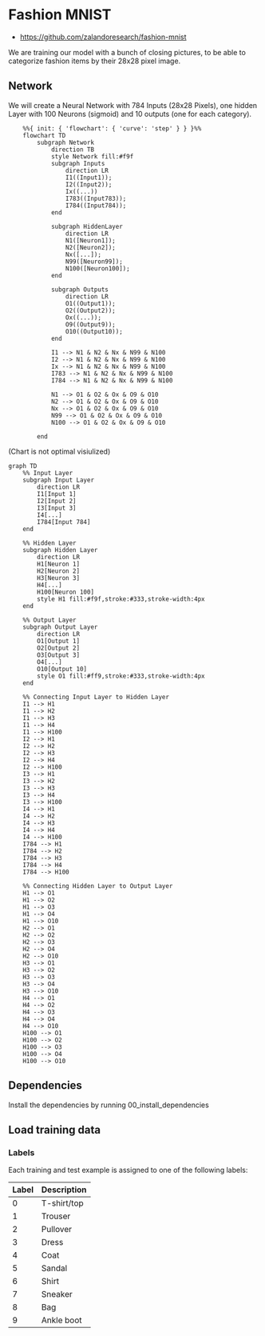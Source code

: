 # Fashion MNIST

* https://github.com/zalandoresearch/fashion-mnist

We are training our model with a bunch of closing pictures, to be able to categorize fashion items by their 28x28 pixel image.

## Network

We will create a Neural Network with 784 Inputs (28x28 Pixels), one hidden Layer with 100 Neurons (sigmoid) and 10 outputs (one for each category).

```mermaid
    %%{ init: { 'flowchart': { 'curve': 'step' } } }%%
    flowchart TD
        subgraph Network
            direction TB
            style Network fill:#f9f
            subgraph Inputs
                direction LR
                I1((Input1));
                I2((Input2));
                Ix((...))
                I783((Input783));
                I784((Input784));
            end

            subgraph HiddenLayer
                direction LR
                N1([Neuron1]);
                N2([Neuron2]);
                Nx([...]);
                N99([Neuron99]);
                N100([Neuron100]);
            end

            subgraph Outputs
                direction LR
                O1((Output1));
                O2((Output2));
                Ox((...));
                O9((Output9));
                O10((Output10));
            end

            I1 --> N1 & N2 & Nx & N99 & N100
            I2 --> N1 & N2 & Nx & N99 & N100
            Ix --> N1 & N2 & Nx & N99 & N100
            I783 --> N1 & N2 & Nx & N99 & N100
            I784 --> N1 & N2 & Nx & N99 & N100

            N1 --> O1 & O2 & Ox & O9 & O10
            N2 --> O1 & O2 & Ox & O9 & O10
            Nx --> O1 & O2 & Ox & O9 & O10
            N99 --> O1 & O2 & Ox & O9 & O10
            N100 --> O1 & O2 & Ox & O9 & O10

        end
```

(Chart is not optimal visiulized)

```mermaid
graph TD
    %% Input Layer
    subgraph Input Layer
        direction LR
        I1[Input 1]
        I2[Input 2]
        I3[Input 3]
        I4[...]
        I784[Input 784]
    end
    
    %% Hidden Layer
    subgraph Hidden Layer
        direction LR
        H1[Neuron 1]
        H2[Neuron 2]
        H3[Neuron 3]
        H4[...]
        H100[Neuron 100]
        style H1 fill:#f9f,stroke:#333,stroke-width:4px
    end
    
    %% Output Layer
    subgraph Output Layer
        direction LR
        O1[Output 1]
        O2[Output 2]
        O3[Output 3]
        O4[...]
        O10[Output 10]
        style O1 fill:#ff9,stroke:#333,stroke-width:4px
    end
    
    %% Connecting Input Layer to Hidden Layer
    I1 --> H1
    I1 --> H2
    I1 --> H3
    I1 --> H4
    I1 --> H100
    I2 --> H1
    I2 --> H2
    I2 --> H3
    I2 --> H4
    I2 --> H100
    I3 --> H1
    I3 --> H2
    I3 --> H3
    I3 --> H4
    I3 --> H100
    I4 --> H1
    I4 --> H2
    I4 --> H3
    I4 --> H4
    I4 --> H100
    I784 --> H1
    I784 --> H2
    I784 --> H3
    I784 --> H4
    I784 --> H100
    
    %% Connecting Hidden Layer to Output Layer
    H1 --> O1
    H1 --> O2
    H1 --> O3
    H1 --> O4
    H1 --> O10
    H2 --> O1
    H2 --> O2
    H2 --> O3
    H2 --> O4
    H2 --> O10
    H3 --> O1
    H3 --> O2
    H3 --> O3
    H3 --> O4
    H3 --> O10
    H4 --> O1
    H4 --> O2
    H4 --> O3
    H4 --> O4
    H4 --> O10
    H100 --> O1
    H100 --> O2
    H100 --> O3
    H100 --> O4
    H100 --> O10
```

## Dependencies

Install the dependencies by running 00_install_dependencies

## Load training data

### Labels
Each training and test example is assigned to one of the following labels:

| Label | Description |
| --- | --- |
| 0 | T-shirt/top |
| 1 | Trouser |
| 2 | Pullover |
| 3 | Dress |
| 4 | Coat |
| 5 | Sandal |
| 6 | Shirt |
| 7 | Sneaker |
| 8 | Bag |
| 9 | Ankle boot |
